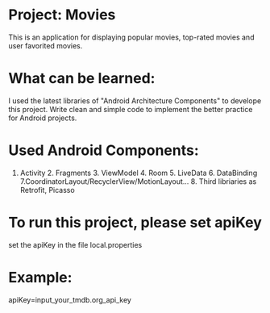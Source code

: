 # Project: Movies
This is an application for displaying popular movies, top-rated movies and user favorited movies.

# What can be learned:
I used the latest libraries of "Android Architecture Components" to develope this project. Write clean and simple code to implement the better practice for Android projects. 

# Used Android Components:
1. Activity 2. Fragments 3. ViewModel 4. Room 5. LiveData 6. DataBinding 7.CoordinatorLayout/RecyclerView/MotionLayout...  8. Third libriaries as Retrofit, Picasso

# To run this project, please set apiKey
 set the apiKey in the file local.properties
# Example:
apiKey=input_your_tmdb.org_api_key

